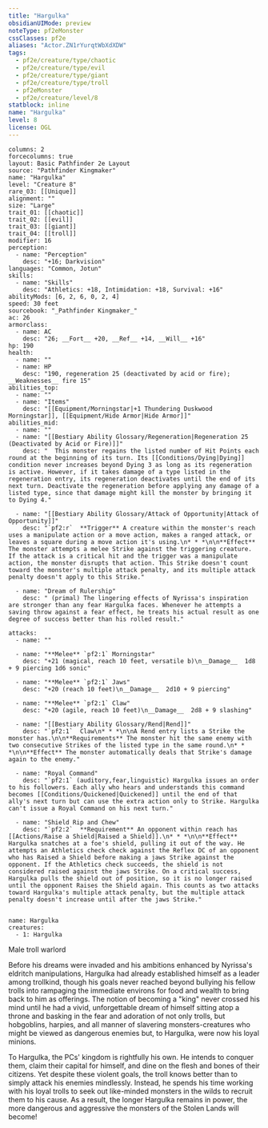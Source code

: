 ```yaml
---
title: "Hargulka"
obsidianUIMode: preview
noteType: pf2eMonster
cssClasses: pf2e
aliases: "Actor.ZN1rYurqtWbXdXDW" 
tags:
  - pf2e/creature/type/chaotic
  - pf2e/creature/type/evil
  - pf2e/creature/type/giant
  - pf2e/creature/type/troll
  - pf2eMonster
  - pf2e/creature/level/8
statblock: inline
name: "Hargulka"
level: 8
license: OGL
---
```


```statblock
columns: 2
forcecolumns: true
layout: Basic Pathfinder 2e Layout
source: "Pathfinder Kingmaker"
name: "Hargulka"
level: "Creature 8"
rare_03: [[Unique]]
alignment: ""
size: "Large"
trait_01: [[chaotic]]
trait_02: [[evil]]
trait_03: [[giant]]
trait_04: [[troll]]
modifier: 16
perception:
  - name: "Perception"
    desc: "+16; Darkvision"
languages: "Common, Jotun"
skills:
  - name: "Skills"
    desc: "Athletics: +18, Intimidation: +18, Survival: +16"
abilityMods: [6, 2, 6, 0, 2, 4]
speed: 30 feet
sourcebook: "_Pathfinder Kingmaker_"
ac: 26
armorclass:
  - name: AC
    desc: "26; __Fort__ +20, __Ref__ +14, __Will__ +16"
hp: 190
health:
  - name: ""
  - name: HP
    desc: "190, regeneration 25 (deactivated by acid or fire); __Weaknesses__ fire 15"
abilities_top:
  - name: ""
  - name: "Items"
    desc: "[[Equipment/Morningstar|+1 Thundering Duskwood Morningstar]], [[Equipment/Hide Armor|Hide Armor]]"
abilities_mid:
  - name: ""
  - name: "[[Bestiary Ability Glossary/Regeneration|Regeneration 25 (Deactivated by Acid or Fire)]]"
    desc: "  This monster regains the listed number of Hit Points each round at the beginning of its turn. Its [[Conditions/Dying|Dying]] condition never increases beyond Dying 3 as long as its regeneration is active. However, if it takes damage of a type listed in the regeneration entry, its regeneration deactivates until the end of its next turn. Deactivate the regeneration before applying any damage of a listed type, since that damage might kill the monster by bringing it to Dying 4."

  - name: "[[Bestiary Ability Glossary/Attack of Opportunity|Attack of Opportunity]]"
    desc: "`pf2:r`  **Trigger** A creature within the monster's reach uses a manipulate action or a move action, makes a ranged attack, or leaves a square during a move action it's using.\n* * *\n\n**Effect** The monster attempts a melee Strike against the triggering creature. If the attack is a critical hit and the trigger was a manipulate action, the monster disrupts that action. This Strike doesn't count toward the monster's multiple attack penalty, and its multiple attack penalty doesn't apply to this Strike."

  - name: "Dream of Rulership"
    desc: " (primal) The lingering effects of Nyrissa's inspiration are stronger than any fear Hargulka faces. Whenever he attempts a saving throw against a fear effect, he treats his actual result as one degree of success better than his rolled result."

attacks:
  - name: ""

  - name: "**Melee** `pf2:1` Morningstar"
    desc: "+21 (magical, reach 10 feet, versatile b)\n__Damage__  1d8 + 9 piercing 1d6 sonic"

  - name: "**Melee** `pf2:1` Jaws"
    desc: "+20 (reach 10 feet)\n__Damage__  2d10 + 9 piercing"

  - name: "**Melee** `pf2:1` Claw"
    desc: "+20 (agile, reach 10 feet)\n__Damage__  2d8 + 9 slashing"

  - name: "[[Bestiary Ability Glossary/Rend|Rend]]"
    desc: "`pf2:1`  Claw\n* * *\n\nA Rend entry lists a Strike the monster has.\n\n**Requirements** The monster hit the same enemy with two consecutive Strikes of the listed type in the same round.\n* * *\n\n**Effect** The monster automatically deals that Strike's damage again to the enemy."

  - name: "Royal Command"
    desc: "`pf2:1` (auditory,fear,linguistic) Hargulka issues an order to his followers. Each ally who hears and understands this command becomes [[Conditions/Quickened|Quickened]] until the end of that ally's next turn but can use the extra action only to Strike. Hargulka can't issue a Royal Command on his next turn."

  - name: "Shield Rip and Chew"
    desc: "`pf2:2`  **Requirement** An opponent within reach has [[Actions/Raise a Shield|Raised a Shield]].\n* * *\n\n**Effect** Hargulka snatches at a foe's shield, pulling it out of the way. He attempts an Athletics check check against the Reflex DC of an opponent who has Raised a Shield before making a jaws Strike against the opponent. If the Athletics check succeeds, the shield is not considered raised against the jaws Strike. On a critical success, Hargulka pulls the shield out of position, so it is no longer raised until the opponent Raises the Shield again. This counts as two attacks toward Hargulka's multiple attack penalty, but the multiple attack penalty doesn't increase until after the jaws Strike."
 
```

```encounter-table
name: Hargulka
creatures:
  - 1: Hargulka
```


Male troll warlord

Before his dreams were invaded and his ambitions enhanced by Nyrissa's eldritch manipulations, Hargulka had already established himself as a leader among trollkind, though his goals never reached beyond bullying his fellow trolls into rampaging the immediate environs for food and wealth to bring back to him as offerings. The notion of becoming a "king" never crossed his mind until he had a vivid, unforgettable dream of himself sitting atop a throne and basking in the fear and adoration of not only trolls, but hobgoblins, harpies, and all manner of slavering monsters-creatures who might be viewed as dangerous enemies but, to Hargulka, were now his loyal minions.

To Hargulka, the PCs' kingdom is rightfully his own. He intends to conquer them, claim their capital for himself, and dine on the flesh and bones of their citizens. Yet despite these violent goals, the troll knows better than to simply attack his enemies mindlessly. Instead, he spends his time working with his loyal trolls to seek out like-minded monsters in the wilds to recruit them to his cause. As a result, the longer Hargulka remains in power, the more dangerous and aggressive the monsters of the Stolen Lands will become!

